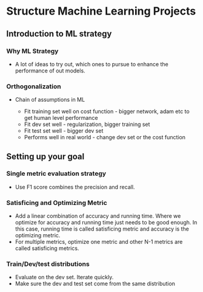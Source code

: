 # Structure Machine Learning Projects

## Introduction to ML strategy

### Why ML Strategy

* A lot of ideas to try out, which ones to pursue to enhance the performance of out models.

### Orthogonalization

* Chain of assumptions in ML

  * Fit training set well on cost function - bigger network, adam etc to get human level performance
  * Fit dev set well - regularization, bigger training set
  * Fit test set well - bigger dev set
  * Performs well in real world - change dev set or the cost function

## Setting up your goal

### Single metric evaluation strategy

* Use F1 score combines the precision and recall.

### Satisficing and Optimizing Metric

* Add a linear combination of accuracy and running time. Where we optimize for accuracy and running time just needs to be good enough. In this case, running time is called satisficing metric and accuracy is the optimizing metric.
* For multiple metrics, optimize one metric and other N-1 metrics are called satisficing metrics.

### Train/Dev/test distributions

* Evaluate on the dev set. Iterate quickly.
* Make sure the dev and test set come from the same distribution

